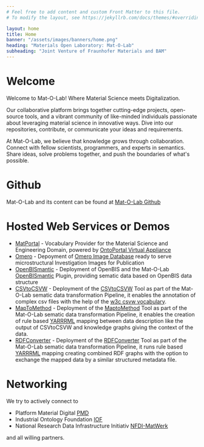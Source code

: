 ```yaml
---
# Feel free to add content and custom Front Matter to this file.
# To modify the layout, see https://jekyllrb.com/docs/themes/#overriding-theme-defaults

layout: home
title: Home
banner: "/assets/images/banners/home.png"
heading: "Materials Open Laboratory: Mat-O-Lab"
subheading: "Joint Venture of Fraunhofer Materials and BAM"
---
```


# Welcome

Welcome to Mat-O-Lab! Where Material Science meets Digitalization. 

Our collaborative platform brings together cutting-edge projects, open-source tools, and a vibrant community of like-minded individuals passionate about leveraging material science in innovative ways.
Dive into our repositories, contribute, or communicate your ideas and requirements.

At Mat-O-Lab, we believe that knowledge grows through collaboration. Connect with fellow scientists, programmers, and experts in semantics. Share ideas, solve problems together, and push the boundaries of what's possible.

# Github

Mat-O-Lab and its content can be found at [Mat-O-Lab Github](https://github.com/Mat-O-Lab)

# Hosted Web Services or Demos

- [MatPortal](https://matportal.org) - Vocabulary Provider for the Material Science and Engineering Domain, powered by [OntoPortal Virtual Appliance](https://ontoportal.github.io/documentation/)
- [Omero](https://omero.matolab.org/webclient/) - Depoyment of [Omero Image Database](https://www.openmicroscopy.org/omero/) ready to serve microstructural Investigation Images for Publication 
- [OpenBISmantic](https://openbis.matolab.org/openbis/webapp/openbismantic/) - Deployment of OpenBIS and the Mat-O-Lab [OpenBISmantic](https://github.com/Mat-O-Lab/OpenBISmantic) Plugin, providing sematic data based on OpenBIS data structure
- [CSVtoCSVW](https://csvtocsvw.matolab.org/) - Deployment of the [CSVtoCSVW](https://github.com/Mat-O-Lab/CSVToCSVW) Tool as part of the Mat-O-Lab sematic data transformation Pipeline, it enables the annotation of complex csv files with the help of the [w3c csvw vocabulary](https://w3c.github.io/csvw/ns/).
- [MapToMethod](https://maptomethod.matolab.org/) - Deployment of the [MaptoMethod](https://github.com/Mat-O-Lab/MapToMethod) Tool as part of the Mat-O-Lab sematic data transformation Pipeline, it enables the creation of rule based [YARRRML](https://rml.io/yarrrml/) mapping between data description like the output of CSVtoCSVW and knowledge graphs giving the context of the data.
- [RDFConverter](RDFConverter) - Deployment of the [RDFConverter](https://github.com/Mat-O-Lab/RDFConverter) Tool as part of the Mat-O-Lab sematic data transformation Pipeline, it runs rule based [YARRRML](https://rml.io/yarrrml/) mapping creating combined RDF graphs with the option to exchange the mapped data by a similar structured metadata file. 

# Networking

We try to actively connect to

- Platform Material Digital [PMD](https://www.materialdigital.de)
- Industrial Ontology Foundation [IOF](https://www.industrialontologies.org)
- National Research Data Infrastructure Initiativ [NFDI-MatWerk](https://nfdi-matwerk.de)

and all willing partners.

